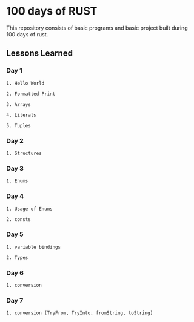 
# 100 days of RUST

This repository consists of basic programs and basic project built during 100 days of rust. 

## Lessons Learned

### Day 1
    1. Hello World 
    
    2. Formatted Print

    3. Arrays

    4. Literals

    5. Tuples

### Day 2
    1. Structures

### Day 3
    1. Enums

### Day 4
    1. Usage of Enums

    2. consts

### Day 5
    1. variable bindings

    2. Types

### Day 6
    1. conversion
    
### Day 7
    1. conversion (TryFrom, TryInto, fromString, toString)